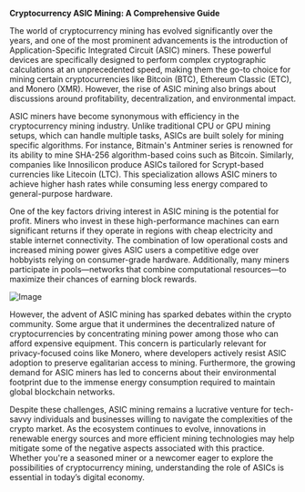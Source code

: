 **Cryptocurrency ASIC Mining: A Comprehensive Guide**

The world of cryptocurrency mining has evolved significantly over the years, and one of the most prominent advancements is the introduction of Application-Specific Integrated Circuit (ASIC) miners. These powerful devices are specifically designed to perform complex cryptographic calculations at an unprecedented speed, making them the go-to choice for mining certain cryptocurrencies like Bitcoin (BTC), Ethereum Classic (ETC), and Monero (XMR). However, the rise of ASIC mining also brings about discussions around profitability, decentralization, and environmental impact.

ASIC miners have become synonymous with efficiency in the cryptocurrency mining industry. Unlike traditional CPU or GPU mining setups, which can handle multiple tasks, ASICs are built solely for mining specific algorithms. For instance, Bitmain's Antminer series is renowned for its ability to mine SHA-256 algorithm-based coins such as Bitcoin. Similarly, companies like Innosilicon produce ASICs tailored for Scrypt-based currencies like Litecoin (LTC). This specialization allows ASIC miners to achieve higher hash rates while consuming less energy compared to general-purpose hardware.

One of the key factors driving interest in ASIC mining is the potential for profit. Miners who invest in these high-performance machines can earn significant returns if they operate in regions with cheap electricity and stable internet connectivity. The combination of low operational costs and increased mining power gives ASIC users a competitive edge over hobbyists relying on consumer-grade hardware. Additionally, many miners participate in pools—networks that combine computational resources—to maximize their chances of earning block rewards.

![Image](https://github.com/user-attachments/assets/31692037-0104-4703-abd1-696b6a7dd41b)

However, the advent of ASIC mining has sparked debates within the crypto community. Some argue that it undermines the decentralized nature of cryptocurrencies by concentrating mining power among those who can afford expensive equipment. This concern is particularly relevant for privacy-focused coins like Monero, where developers actively resist ASIC adoption to preserve egalitarian access to mining. Furthermore, the growing demand for ASIC miners has led to concerns about their environmental footprint due to the immense energy consumption required to maintain global blockchain networks.

Despite these challenges, ASIC mining remains a lucrative venture for tech-savvy individuals and businesses willing to navigate the complexities of the crypto market. As the ecosystem continues to evolve, innovations in renewable energy sources and more efficient mining technologies may help mitigate some of the negative aspects associated with this practice. Whether you're a seasoned miner or a newcomer eager to explore the possibilities of cryptocurrency mining, understanding the role of ASICs is essential in today’s digital economy.